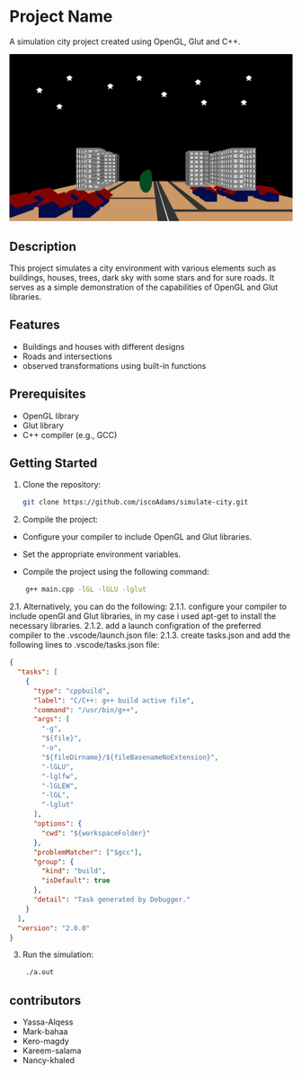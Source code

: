 # Project Name

A simulation city project created using OpenGL, Glut and C++.

![a screenshot for the window](screenshot.png)

## Description

This project simulates a city environment with various elements such as buildings, houses, trees, dark sky with some stars and for sure roads. It serves as a simple demonstration of the capabilities of OpenGL and Glut libraries.

## Features

- Buildings and houses with different designs
- Roads and intersections
- observed transformations using built-in functions

## Prerequisites

- OpenGL library
- Glut library
- C++ compiler (e.g., GCC)

## Getting Started

1. Clone the repository:

   ```bash
   git clone https://github.com/iscoAdams/simulate-city.git

   ```

2. Compile the project:

- Configure your compiler to include OpenGL and Glut libraries.

- Set the appropriate environment variables.

- Compile the project using the following command:

```bash
    g++ main.cpp -lGL -lGLU -lglut
```


2.1. Alternatively, you can do the following:
    2.1.1. configure your compiler to include openGl and Glut libraries, in my case i used apt-get to install the necessary libraries.
    2.1.2. add a launch configration of the preferred compiler to the .vscode/launch.json file:
    2.1.3. create tasks.json and add the following lines to .vscode/tasks.json file:

```json
{
  "tasks": [
    {
      "type": "cppbuild",
      "label": "C/C++: g++ build active file",
      "command": "/usr/bin/g++",
      "args": [
        "-g",
        "${file}",
        "-o",
        "${fileDirname}/${fileBasenameNoExtension}",
        "-lGLU",
        "-lglfw",
        "-lGLEW",
        "-lGL",
        "-lglut"
      ],
      "options": {
        "cwd": "${workspaceFolder}"
      },
      "problemMatcher": ["$gcc"],
      "group": {
        "kind": "build",
        "isDefault": true
      },
      "detail": "Task generated by Debugger."
    }
  ],
  "version": "2.0.0"
}
````

3. Run the simulation:

```bash
    ./a.out
```

## contributors

- Yassa-Alqess
- Mark-bahaa
- Kero-magdy
- Kareem-salama
- Nancy-khaled
